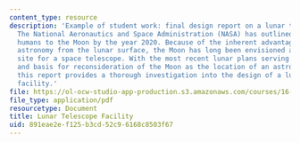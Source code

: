 ```yaml
---
content_type: resource
description: 'Example of student work: final design report on a lunar telescope facility.
  The National Aeronautics and Space Administration (NASA) has outlined plans to return
  humans to the Moon by the year 2020. Because of the inherent advantages in performing
  astronomy from the lunar surface, the Moon has long been envisioned as a possible
  site for a space telescope. With the most recent lunar plans serving as a motivation
  and basis for reconsideration of the Moon as the location of an astronomical observatory,
  this report provides a thorough investigation into the design of a lunar telescope
  facility.'
file: https://ol-ocw-studio-app-production.s3.amazonaws.com/courses/16-89j-space-systems-engineering-spring-2007/891eae2ef125b3cd52c96168c8503f67_report.pdf
file_type: application/pdf
resourcetype: Document
title: Lunar Telescope Facility
uid: 891eae2e-f125-b3cd-52c9-6168c8503f67
---
```

